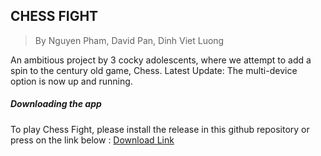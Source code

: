 ## CHESS FIGHT
> By Nguyen Pham, David Pan, Dinh Viet Luong

An ambitious project by 3 cocky adolescents, where we attempt to add a spin to the century old game, Chess.
Latest Update: The multi-device option is now up and running.

##### Downloading the app
To play Chess Fight, please install the release in this github repository or press on the link below :
[Download Link](https://github.com/DINDIN2007/ChessFight/releases/download/Chess-Fight.v2.0.0/Chess.Fight.jar)
